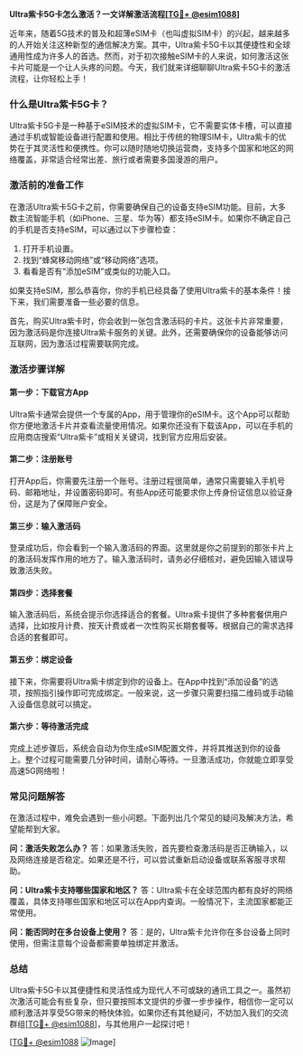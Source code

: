 **Ultra紫卡5G卡怎么激活？一文详解激活流程[[TG💪+ @esim1088](https://t.me/s/esim1088)]**

近年来，随着5G技术的普及和超薄eSIM卡（也叫虚拟SIM卡）的兴起，越来越多的人开始关注这种新型的通信解决方案。其中，Ultra紫卡5G卡以其便捷性和全球通用性成为许多人的首选。然而，对于初次接触eSIM卡的人来说，如何激活这张卡片可能是一个让人头疼的问题。今天，我们就来详细聊聊Ultra紫卡5G卡的激活流程，让你轻松上手！

### 什么是Ultra紫卡5G卡？

Ultra紫卡5G卡是一种基于eSIM技术的虚拟SIM卡，它不需要实体卡槽，可以直接通过手机或智能设备进行配置和使用。相比于传统的物理SIM卡，Ultra紫卡的优势在于其灵活性和便携性。你可以随时随地切换运营商，支持多个国家和地区的网络覆盖，非常适合经常出差、旅行或者需要多国漫游的用户。

### 激活前的准备工作

在激活Ultra紫卡5G卡之前，你需要确保自己的设备支持eSIM功能。目前，大多数主流智能手机（如iPhone、三星、华为等）都支持eSIM卡。如果你不确定自己的手机是否支持eSIM，可以通过以下步骤检查：

1. 打开手机设置。
2. 找到“蜂窝移动网络”或“移动网络”选项。
3. 看看是否有“添加eSIM”或类似的功能入口。

如果支持eSIM，那么恭喜你，你的手机已经具备了使用Ultra紫卡的基本条件！接下来，我们需要准备一些必要的信息。

首先，购买Ultra紫卡时，你会收到一张包含激活码的卡片。这张卡片非常重要，因为激活码是你连接Ultra紫卡服务的关键。此外，还需要确保你的设备能够访问互联网，因为激活过程需要联网完成。

### 激活步骤详解

#### 第一步：下载官方App

Ultra紫卡通常会提供一个专属的App，用于管理你的eSIM卡。这个App可以帮助你方便地激活卡片并查看流量使用情况。如果你还没有下载该App，可以在手机的应用商店搜索“Ultra紫卡”或相关关键词，找到官方应用后安装。

#### 第二步：注册账号

打开App后，你需要先注册一个账号。注册过程很简单，通常只需要输入手机号码、邮箱地址，并设置密码即可。有些App还可能要求你上传身份证信息以验证身份，这是为了保障账户安全。

#### 第三步：输入激活码

登录成功后，你会看到一个输入激活码的界面。这里就是你之前提到的那张卡片上的激活码发挥作用的地方了。输入激活码时，请务必仔细核对，避免因输入错误导致激活失败。

#### 第四步：选择套餐

输入激活码后，系统会提示你选择适合的套餐。Ultra紫卡提供了多种套餐供用户选择，比如按月计费、按天计费或者一次性购买长期套餐等。根据自己的需求选择合适的套餐即可。

#### 第五步：绑定设备

接下来，你需要将Ultra紫卡绑定到你的设备上。在App中找到“添加设备”的选项，按照指引操作即可完成绑定。一般来说，这一步骤只需要扫描二维码或手动输入设备信息就可以搞定。

#### 第六步：等待激活完成

完成上述步骤后，系统会自动为你生成eSIM配置文件，并将其推送到你的设备上。整个过程可能需要几分钟时间，请耐心等待。一旦激活成功，你就能立即享受高速5G网络啦！

### 常见问题解答

在激活过程中，难免会遇到一些小问题。下面列出几个常见的疑问及解决方法，希望能帮到大家。

**问：激活失败怎么办？**
答：如果激活失败，首先要检查激活码是否正确输入，以及网络连接是否稳定。如果还是不行，可以尝试重新启动设备或联系客服寻求帮助。

**问：Ultra紫卡支持哪些国家和地区？**
答：Ultra紫卡在全球范围内都有良好的网络覆盖，具体支持哪些国家和地区可以在App内查询。一般情况下，主流国家都能正常使用。

**问：能否同时在多台设备上使用？**
答：是的，Ultra紫卡允许你在多台设备上同时使用，但需注意每个设备都需要单独绑定并激活。

### 总结

Ultra紫卡5G卡以其便捷性和灵活性成为现代人不可或缺的通讯工具之一。虽然初次激活可能会有些复杂，但只要按照本文提供的步骤一步步操作，相信你一定可以顺利激活并享受5G带来的畅快体验。如果你还有其他疑问，不妨加入我们的交流群组[[TG💪+ @esim1088](https://t.me/s/esim1088)]，与其他用户一起探讨吧！

[[TG💪+ @esim1088](https://t.me/s/esim1088) ![Image](https://i.postimg.cc/4NQfJmqS/Snipaste-2025-05-13-00-14-12.png)]
